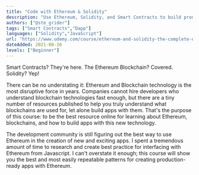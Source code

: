 ```yaml
---
title: "Code with Ethereum & Solidity"
description: "Use Ethereum, Solidity, and Smart Contracts to build production-ready apps based on the blockchain"
authors: ["@ste_grider"]
tags: ["Smart Contracts","Dapp"]
languages: ["Solidity","JavaScript"]
url: "https://www.udemy.com/course/ethereum-and-solidity-the-complete-developers-guide/"
dateAdded: 2021-08-16
levels: ["Beginner"]
---
```


Smart Contracts? They're here.  The Ethereum Blockchain?  Covered.  Solidity?  Yep!

There can be no understating it: Ethereum and Blockchain technology is the most disruptive force in years.  Companies cannot hire developers who understand blockchain technologies fast enough, but there are a tiny number of resources published to help you truly understand what blockchains are used for, let alone build apps with them.  That's the purpose of this course: to be the best resource online for learning about Ethereum, blockchains, and how to build apps with this new technology.

The development community is still figuring out the best way to use Ethereum in the creation of new and exciting apps.  I spent a tremendous amount of time to research and create best practice for interfacing with Ethereum from Javascript.  I can't overstate it enough; this course will show you the best and most easily repeatable patterns for creating production-ready apps with Ethereum.